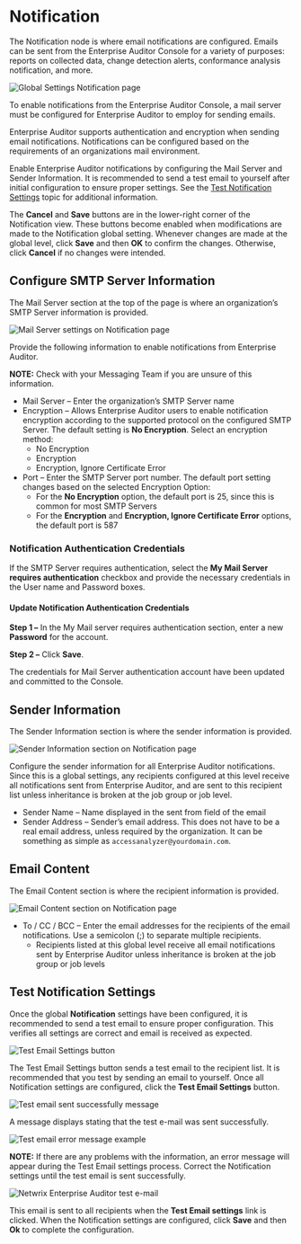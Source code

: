 # Notification

The Notification node is where email notifications are configured. Emails can be sent from the
Enterprise Auditor Console for a variety of purposes: reports on collected data, change detection
alerts, conformance analysis notification, and more.

![Global Settings Notification page](/img/product_docs/accessanalyzer/11.6/admin/settings/notification.webp)

To enable notifications from the Enterprise Auditor Console, a mail server must be configured for
Enterprise Auditor to employ for sending emails.

Enterprise Auditor supports authentication and encryption when sending email notifications.
Notifications can be configured based on the requirements of an organizations mail environment.

Enable Enterprise Auditor notifications by configuring the Mail Server and Sender Information. It is
recommended to send a test email to yourself after initial configuration to ensure proper settings.
See the [Test Notification Settings](#test-notification-settings) topic for additional information.

The **Cancel** and **Save** buttons are in the lower-right corner of the Notification view. These
buttons become enabled when modifications are made to the Notification global setting. Whenever
changes are made at the global level, click **Save** and then **OK** to confirm the changes.
Otherwise, click **Cancel** if no changes were intended.

## Configure SMTP Server Information

The Mail Server section at the top of the page is where an organization’s SMTP Server information is
provided.

![Mail Server settings on Notification page](/img/product_docs/accessanalyzer/11.6/admin/settings/server.webp)

Provide the following information to enable notifications from Enterprise Auditor.

**NOTE:** Check with your Messaging Team if you are unsure of this information.

- Mail Server – Enter the organization’s SMTP Server name
- Encryption – Allows Enterprise Auditor users to enable notification encryption according to the
  supported protocol on the configured SMTP Server. The default setting is **No Encryption**. Select
  an encryption method:
    - No Encryption
    - Encryption
    - Encryption, Ignore Certificate Error
- Port – Enter the SMTP Server port number. The default port setting changes based on the selected
  Encryption Option:
    - For the **No Encryption** option, the default port is 25, since this is common for most SMTP
      Servers
    - For the **Encryption** and **Encryption, Ignore Certificate Error** options, the default port
      is 587

### Notification Authentication Credentials

If the SMTP Server requires authentication, select the **My Mail Server requires authentication**
checkbox and provide the necessary credentials in the User name and Password boxes.

#### Update Notification Authentication Credentials

**Step 1 –** In the My Mail server requires authentication section, enter a new **Password** for the
account.

**Step 2 –** Click **Save**.

The credentials for Mail Server authentication account have been updated and committed to the
Console.

## Sender Information

The Sender Information section is where the sender information is provided.

![Sender Information section on Notification page](/img/product_docs/accessanalyzer/11.6/admin/settings/senderinformation.webp)

Configure the sender information for all Enterprise Auditor notifications. Since this is a global
settings, any recipients configured at this level receive all notifications sent from Enterprise
Auditor, and are sent to this recipient list unless inheritance is broken at the job group or job
level.

- Sender Name – Name displayed in the sent from field of the email
- Sender Address – Sender’s email address. This does not have to be a real email address, unless
  required by the organization. It can be something as simple as `accessanalyzer@yourdomain.com`.

## Email Content

The Email Content section is where the recipient information is provided.

![Email Content section on Notification page](/img/product_docs/accessanalyzer/11.6/admin/settings/emailcontent.webp)

- To / CC / BCC – Enter the email addresses for the recipients of the email notifications. Use a
  semicolon (;) to separate multiple recipients.
    - Recipients listed at this global level receive all email notifications sent by Enterprise
      Auditor unless inheritance is broken at the job group or job levels

## Test Notification Settings

Once the global **Notification** settings have been configured, it is recommended to send a test
email to ensure proper configuration. This verifies all settings are correct and email is received
as expected.

![Test Email Settings button](/img/product_docs/accessanalyzer/11.6/admin/settings/test.webp)

The Test Email Settings button sends a test email to the recipient list. It is recommended that you
test by sending an email to yourself. Once all Notification settings are configured, click the
**Test Email Settings** button.

![Test email sent successfully message](/img/product_docs/accessanalyzer/11.6/admin/settings/testsuccess.webp)

A message displays stating that the test e-mail was sent successfully.

![Test email error message example](/img/product_docs/accessanalyzer/11.6/admin/settings/testerror.webp)

**NOTE:** If there are any problems with the information, an error message will appear during the
Test Email settings process. Correct the Notification settings until the test email is sent
successfully.

![Netwrix Enterprise Auditor test e-mail](/img/product_docs/accessanalyzer/11.6/admin/settings/testemail.webp)

This email is sent to all recipients when the **Test Email settings** link is clicked. When the
Notification settings are configured, click **Save** and then **Ok** to complete the configuration.
